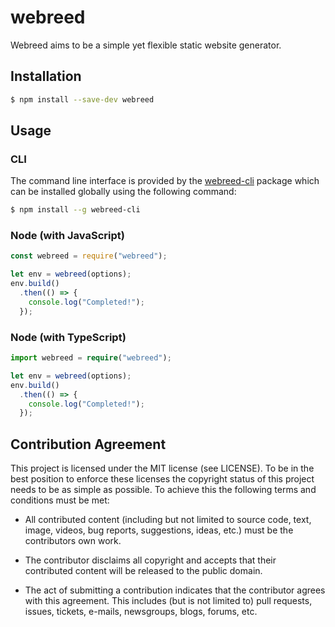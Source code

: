 # webreed

Webreed aims to be a simple yet flexible static website generator.


## Installation

```sh
$ npm install --save-dev webreed
```


## Usage

### CLI

The command line interface is provided by the [webreed-cli](https://github.com/webreed/webreed-cli)
package which can be installed globally using the following command:

```sh
$ npm install --g webreed-cli
```

### Node (with JavaScript)

```javascript
const webreed = require("webreed");

let env = webreed(options);
env.build()
  .then(() => {
    console.log("Completed!");
  }); 
```

### Node (with TypeScript)

```typescript
import webreed = require("webreed");

let env = webreed(options);
env.build()
  .then(() => {
    console.log("Completed!");
  }); 
```


## Contribution Agreement

This project is licensed under the MIT license (see LICENSE). To be in the best
position to enforce these licenses the copyright status of this project needs to
be as simple as possible. To achieve this the following terms and conditions
must be met:

- All contributed content (including but not limited to source code, text,
  image, videos, bug reports, suggestions, ideas, etc.) must be the
  contributors own work.

- The contributor disclaims all copyright and accepts that their contributed
  content will be released to the public domain.

- The act of submitting a contribution indicates that the contributor agrees
  with this agreement. This includes (but is not limited to) pull requests, issues,
  tickets, e-mails, newsgroups, blogs, forums, etc.
